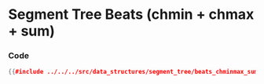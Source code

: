 # Segment Tree Beats (chmin + chmax + sum)

### Code

```cpp
{{#include ../../../src/data_structures/segment_tree/beats_chminmax_sum.hpp}}
```
